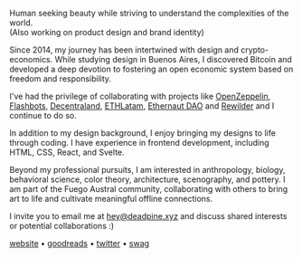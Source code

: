 Human seeking beauty while striving to understand the complexities of the world.  
(Also working on product design and brand identity)

Since 2014, my journey has been intertwined with design and crypto-economics. While studying design in Buenos Aires, I discovered Bitcoin and developed a deep devotion to fostering an open economic system based on freedom and responsibility.

I've had the privilege of collaborating with projects like [OpenZeppelin](https://openzeppelin.com/), [Flashbots](https://flashbots.net/), [Decentraland](https://decentraland.org/), [ETHLatam](http://ethlatam.org/), [Ethernaut DAO](https://mint.ethernautdao.io/#about) and [Rewilder](https://rewilder.xyz/) and I continue to do so.

In addition to my design background, I enjoy bringing my designs to life through coding. I have experience in frontend development, including HTML, CSS, React, and Svelte.

Beyond my professional pursuits, I am interested in anthropology, biology, behavioral science, color theory, architecture, scenography, and pottery. I am part of the Fuego Austral community, collaborating with others to bring art to life and cultivate meaningful offline connections. 

I invite you to email me at hey@deadpine.xyz and discuss shared interests or potential collaborations :)

[website](https://deadpine.xyz/) • [goodreads](https://goodreads.com/deadpine) • [twitter](https://twitter.com/deadpine_xyz) • [swag](https://store.deadpine.xyz)

<!---
deadpine/deadpine is a ✨ special ✨ repository because its `README.md` (this file) appears on your GitHub profile.
You can click the Preview link to take a look at your changes.
--->
